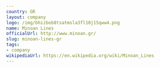 ```yaml
---
country: GR
layout: company
logo: /img/bhizbob8tsatmsla3fl10j15qww4.png
name: Minoan Lines
officialUrl: http://www.minoan.gr/
slug: minoan-lines-gr
tags:
- company
wikipediaUrl: https://en.wikipedia.org/wiki/Minoan_Lines
---
```

